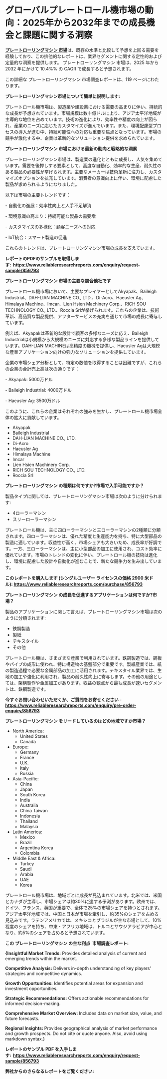 <p><h1>グローバルプレートロール機市場の動向：2025年から2032年までの成長機会と課題に関する洞察</h1></p><p data-sourcepos="1:1-1:157"><strong><a href="https://www.reliableresearchreports.com/plate-rolling-machine-r856793?utm_campaign=107&utm_medium=36&utm_source=Github&utm_content=ia&utm_term=13042025&utm_id=plate-rolling-machine">プレートローリングマシン 市場</a></strong>は、既存の水準と比較して予想を上回る需要を経験しており、この排他的なレポートは、業界セグメントに関する定性的および定量的な洞察を提供します。 プレートローリングマシン 市場は、2025 年から 2032 年にかけて 10.4%% の CAGR で成長すると予想されます。</p>
<p data-sourcepos="3:1-3:50">この詳細な プレートローリングマシン 市場調査レポートは、119 ページにわたります。</p>
<p><strong>プレートローリングマシン市場について簡単に説明します:</strong></p>
<p><p>プレートロール機市場は、製造業や建設業における需要の高まりに伴い、持続的な成長が予想されています。市場規模は数十億ドルに上り、アジア太平洋地域が主導的な地位を占めています。技術の進化により、効率性や精度の向上が図られ、産業のニーズに応じたカスタマイズが進んでいます。また、環境配慮型プロセスの導入が進む中、持続可能性への対応も重要な焦点となっています。市場の競争が激化する中、企業は革新的なソリューション提供を求められています。</p></p>
<p><strong>プレートローリングマシン 市場における最新の動向と戦略的な洞察</strong></p>
<p><p>プレートローリングマシン市場は、製造業の進化とともに成長し、人気を集めています。需要を後押しする要素として、高度な自動化、効率的な生産、耐久性のある製品の必要性が挙げられます。主要なメーカーは技術革新に注力し、カスタマイズオプションを拡充しています。消費者の意識向上に伴い、環境に配慮した製品が求められるようになりました。 </p><p>以下は市場の主要トレンドです：</p><p>- 自動化の進展：効率性向上と人手不足解消</p><p>- 環境意識の高まり：持続可能な製品の需要増</p><p>- カスタマイズの多様化：顧客ニーズへの対応</p><p>- IoT統合：スマート製造の促進</p><p>これらのトレンドは、プレートローリングマシン市場の成長を支えています。</p></p>
<p><strong>レポートのPDFのサンプルを取得します</strong><strong>:&nbsp;&nbsp;<a href="https://www.reliableresearchreports.com/enquiry/request-sample/856793?utm_campaign=107&utm_medium=36&utm_source=Github&utm_content=ia&utm_term=13042025&utm_id=plate-rolling-machine">https://www.reliableresearchreports.com/enquiry/request-sample/856793</a></strong></p>
<p><strong>プレートローリングマシン 市場の主要な競合他社です</strong></p>
<p><p>プレートロール機市場において、主要なプレイヤーとしてAkyapak、Baileigh Industrial、DAH-LIAN MACHINE CO., LTD.、Di-Acro、Haeusler Ag、Himalaya Machine、Imcar、Lien Hsien Machinery Corp.、RICH SOU TECHNOLOGY CO., LTD.、Roccia Srlが挙げられます。これらの企業は、技術革新、高品質な製品提供、アフターサービスの充実を通じて市場の成長に寄与しています。</p><p>例えば、Akyapakは革新的な設計で顧客の多様なニーズに応え、Baileigh Industrialは小規模から大規模のニーズに対応する多様な製品ラインを提供しています。DAH-LIAN MACHINEは高精度の機械を提供し、Haeusler Agは大規模な産業アプリケーション向けの強力なソリューションを提供しています。</p><p>企業の市場シェア分析として、特定の数値を取得することは困難ですが、これらの企業の合計売上高は次の通りです：</p><p>- Akyapak: 5000万ドル</p><p>- Baileigh Industrial: 4000万ドル</p><p>- Haeusler Ag: 3500万ドル</p><p>このように、これらの企業はそれぞれの強みを生かし、プレートロール機市場全体の拡大に貢献しています。</p></p>
<p><ul><li>Akyapak</li><li>Baileigh Industrial</li><li>DAH-LIAN MACHINE CO., LTD.</li><li>Di-Acro</li><li>Haeusler Ag</li><li>Himalaya Machine</li><li>Imcar</li><li>Lien Hsien Machinery Corp.</li><li>RICH SOU TECHNOLOGY CO., LTD.</li><li>Roccia Srl</li></ul></p>
<p><strong>プレートローリングマシン の種類は何ですか?市場で入手可能ですか？</strong></p>
<p>製品タイプに関しては、プレートローリングマシン市場は次のように分けられます:</p>
<p><ul><li>4ローラーマシン</li><li>スリーローラーマシン</li></ul></p>
<p><p>プレートロール機は、主に四ローラーマシンと三ローラーマシンの2種類に分類されます。四ローラーマシンは、優れた精度と生産能力を持ち、特に大型部品の製造に適しています。収益性が高く、市場シェアも大きいため、成長率が好調です。一方、三ローラーマシンは、主に小型部品の加工に使用され、コスト効率に優れています。市場のトレンドの変化に伴い、プレートロール機の技術は進化し、環境に配慮した設計や自動化が進むことで、新たな競争力を生み出しています。</p></p>
<p><strong>このレポートを購入します (シングルユーザー ライセンスの価格 2900 米ドル):&nbsp;<a href="https://www.reliableresearchreports.com/purchase/856793?utm_campaign=107&utm_medium=36&utm_source=Github&utm_content=ia&utm_term=13042025&utm_id=plate-rolling-machine">https://www.reliableresearchreports.com/purchase/856793</a></strong></p>
<p><strong>プレートローリングマシン の成長を促進するアプリケーションは何ですか?市場？</strong></p>
<p>製品のアプリケーションに関して言えば、プレートローリングマシン市場は次のように分類されます:</p>
<p><ul><li>鉄鋼製造</li><li>製紙</li><li>テキスタイル</li><li>その他</li></ul></p>
<p><p>プレートロール機は、さまざまな産業で利用されています。鉄鋼製造では、鋼板やパイプの成形に使われ、特に構造物の基盤部分で重要です。製紙産業では、紙の製造過程で必要な金属部品の加工に活用されます。テキスタイル業界では、生地の加工や強化に利用され、製品の耐久性向上に寄与します。その他の用途としては、架構製作や金属加工があります。収益の観点から最も成長が速いセグメントは、鉄鋼製造です。</p></p>
<p><strong>今すぐお問い合わせいただくか、ご質問をお寄せください</strong><strong>&nbsp;</strong>-<strong><a href="https://www.reliableresearchreports.com/enquiry/pre-order-enquiry/856793?utm_campaign=107&utm_medium=36&utm_source=Github&utm_content=ia&utm_term=13042025&utm_id=plate-rolling-machine">https://www.reliableresearchreports.com/enquiry/pre-order-enquiry/856793</a></strong></p>
<p><strong>プレートローリングマシン をリードしているのはどの地域ですか市場？</strong></p>
<p><ul>
    <li>
        North America:
        <ul>
            <li>United States</li>
            <li>Canada</li>
        </ul>
    </li>
    <li>
        Europe:
        <ul>
            <li>Germany</li>
            <li>France</li>
            <li>U.K.</li>
            <li>Italy</li>
            <li>Russia</li>
        </ul>
    </li>
    <li>
        Asia-Pacific:
        <ul>
            <li>China</li>
            <li>Japan</li>
            <li>South Korea</li>
            <li>India</li>
            <li>Australia</li>
            <li>China Taiwan</li>
            <li>Indonesia</li>
            <li>Thailand</li>
            <li>Malaysia</li>
        </ul>
    </li>
    <li>
        Latin America:
        <ul>
            <li>Mexico</li>
            <li>Brazil</li>
            <li>Argentina Korea</li>
            <li>Colombia</li>
        </ul>
    </li>
    <li>
        Middle East & Africa:
        <ul>
            <li>Turkey</li>
            <li>Saudi</li>
            <li>Arabia</li>
            <li>UAE</li>
            <li>Korea</li>
        </ul>
    </li>
    </ul></p>
<p><p>プレートロール機市場は、地域ごとに成長が見込まれています。北米では、米国とカナダが主導し、市場シェアは約30%に達する予測があります。欧州では、ドイツ、フランス、英国が重要で、全体で25%の市場シェアを持つとされます。アジア太平洋地域では、中国と日本が市場を牽引し、約35%のシェアを占める見込みです。ラテンアメリカでは、メキシコとブラジルが主な市場として、10%程度のシェアを持ち、中東・アフリカ地域は、トルコとサウジアラビアが中心となり、約5%のシェアを占めると予想されています。</p></p>
<p><strong>この プレートローリングマシン の主な利点&nbsp; 市場調査レポート:</strong></p>
<p><strong>{Insightful Market Trends:</strong> Provides detailed analysis of current and emerging trends within the market.</p>
<p><strong>Competitive Analysis:</strong> Delivers in-depth understanding of key players' strategies and competitive dynamics.</p>
<p><strong>Growth Opportunities:</strong> Identifies potential areas for expansion and investment opportunities.</p>
<p><strong>Strategic Recommendations:</strong> Offers actionable recommendations for informed decision-making.</p>
<p><strong>Comprehensive Market Overview: </strong>Includes data on market size, value, and future forecasts.</p>
<p><strong>Regional Insights: </strong>Provides geographical analysis of market performance and growth prospects. Do not cite or quote anyone. Also, avoid using markdown syntax.}</p>
<p><strong>レポートのサンプル PDF を入手します:&nbsp;</strong><strong>&nbsp;<a href="https://www.reliableresearchreports.com/enquiry/request-sample/856793?utm_campaign=107&utm_medium=36&utm_source=Github&utm_content=ia&utm_term=13042025&utm_id=plate-rolling-machine">https://www.reliableresearchreports.com/enquiry/request-sample/856793</a></strong></p>
<p></p>
<p></p>
<p></p>
<p></p>
<p><strong>弊社からのさらなるレポートをご覧ください:</strong></p>
<p><strong><p></p><p></p><p></p></strong></p>